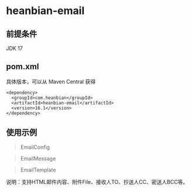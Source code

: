 # heanbian-email

## 前提条件

JDK 17

## pom.xml

具体版本，可以从 Maven Central 获得

```
<dependency>
  <groupId>com.heanbian</groupId>
  <artifactId>heanbian-email</artifactId>
  <version>16.1</version>
</dependency>
```

## 使用示例

> EmailConfig

> EmailMessage

> EmailTemplate

说明：支持HTML邮件内容、附件File、接收人TO、抄送人CC、密送人BCC等。
